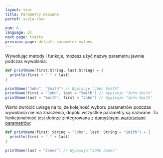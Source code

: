 ```yaml
---
layout: tour
title: Parametry nazwane
partof: scala-tour

num: 6
language: pl
next page: traits
previous-page: default-parameter-values
---
```


Wywołując metody i funkcje, możesz użyć nazwy parametru jawnie podczas wywołania:

```scala mdoc
def printName(first:String, last:String) = {
  println(first + " " + last)
}

printName("John", "Smith") // Wypisuje "John Smith"
printName(first = "John", last = "Smith") // Wypisuje "John Smith"
printName(last = "Smith", first = "John") // Wypisuje "John Smith"
```

Warto zwrócić uwagę na to, że kolejność wyboru parametrów podczas wywołania nie ma znaczenia, dopóki wszystkie parametry są nazwane. Ta funkcjonalność jest dobrze zintegrowana z [domyślnymi wartościami parametrów](default-parameter-values.html):

```scala mdoc:nest
def printName(first: String = "John", last: String = "Smith") = {
  println(first + " " + last)
}

printName(last = "Jones") // Wypisuje "John Jones"
```
